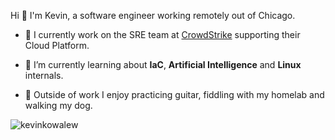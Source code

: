 Hi 👋 I'm Kevin, a software engineer working remotely out of Chicago.</h3> 

- 🔭 I currently work on the SRE team at [CrowdStrike](https://www.crowdstrike.com) supporting their Cloud Platform.

- 🌱 I’m currently learning about **IaC**, **Artificial Intelligence** and **Linux** internals.
- :guitar: Outside of work I enjoy practicing guitar, fiddling with my homelab and walking my dog.
<img src="https://komarev.com/ghpvc/?username=kevinkowalew&label=Profile%20views&color=0e75b6&style=flat" alt="kevinkowalew" /> 

